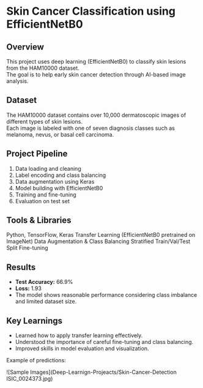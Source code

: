 # Skin Cancer Classification using EfficientNetB0

##  Overview
This project uses deep learning (EfficientNetB0) to classify skin lesions from the HAM10000 dataset.  
The goal is to help early skin cancer detection through AI-based image analysis.

## Dataset
The HAM10000 dataset contains over 10,000 dermatoscopic images of different types of skin lesions.  
Each image is labeled with one of seven diagnosis classes such as melanoma, nevus, or basal cell carcinoma.

##  Project Pipeline
1. Data loading and cleaning  
2. Label encoding and class balancing  
3. Data augmentation using Keras  
4. Model building with EfficientNetB0  
5. Training and fine-tuning  
6. Evaluation on test set

## Tools & Libraries
Python, TensorFlow, Keras
Transfer Learning (EfficientNetB0 pretrained on ImageNet)
Data Augmentation & Class Balancing
Stratified Train/Val/Test Split
Fine-tuning


## Results
- **Test Accuracy:** 66.9%
- **Loss:** 1.93
- The model shows reasonable performance considering class imbalance and limited dataset size.

## Key Learnings
- Learned how to apply transfer learning effectively.
- Understood the importance of careful fine-tuning and class balancing.
- Improved skills in model evaluation and visualization.

Example of predictions:

![Sample Images](Deep-Learnign-Projeacts/Skin-Cancer-Detection
ISIC_0024373.jpg)

